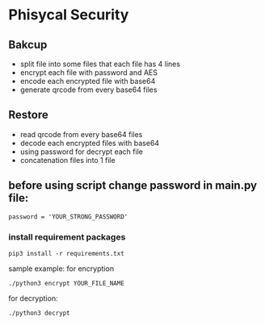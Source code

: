 # Phisycal Security

## Bakcup
* split file into some files that each file has 4 lines 
* encrypt each file with password and AES
* encode each encrypted file with base64
* generate qrcode from every base64 files


## Restore
* read qrcode from every base64 files
* decode each encrypted files with base64
* using password for decrypt each file 
* concatenation files into 1 file

## before using script change password in main.py file:
```password = 'YOUR_STRONG_PASSWORD'```
### install requirement packages
```
pip3 install -r requirements.txt
```

sample example:
for encryption
```
./python3 encrypt YOUR_FILE_NAME
```

for decryption:
```
./python3 decrypt 
```
